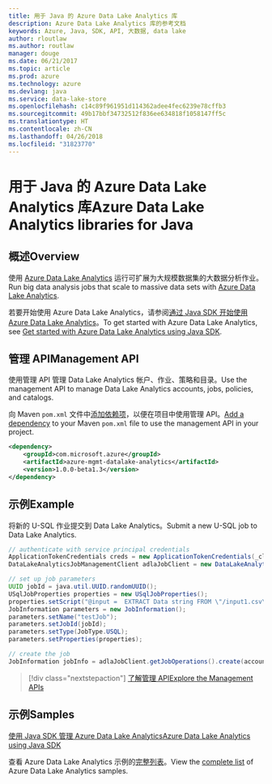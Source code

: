 ```yaml
---
title: 用于 Java 的 Azure Data Lake Analytics 库
description: Azure Data Lake Analytics 库的参考文档
keywords: Azure, Java, SDK, API, 大数据, data lake
author: rloutlaw
ms.author: routlaw
manager: douge
ms.date: 06/21/2017
ms.topic: article
ms.prod: azure
ms.technology: azure
ms.devlang: java
ms.service: data-lake-store
ms.openlocfilehash: c14c89f961951d114362adee4fec6239e78cffb3
ms.sourcegitcommit: 49b17bbf34732512f836ee634818f1058147ff5c
ms.translationtype: HT
ms.contentlocale: zh-CN
ms.lasthandoff: 04/26/2018
ms.locfileid: "31823770"
---
```

# <a name="azure-data-lake-analytics-libraries-for-java"></a><span data-ttu-id="6efec-104">用于 Java 的 Azure Data Lake Analytics 库</span><span class="sxs-lookup"><span data-stu-id="6efec-104">Azure Data Lake Analytics libraries for Java</span></span>

## <a name="overview"></a><span data-ttu-id="6efec-105">概述</span><span class="sxs-lookup"><span data-stu-id="6efec-105">Overview</span></span>

<span data-ttu-id="6efec-106">使用 [Azure Data Lake Analytics](/azure/data-lake-analytics/data-lake-analytics-overview) 运行可扩展为大规模数据集的大数据分析作业。</span><span class="sxs-lookup"><span data-stu-id="6efec-106">Run big data analysis jobs that scale to massive data sets with [Azure Data Lake Analytics](/azure/data-lake-analytics/data-lake-analytics-overview).</span></span>

<span data-ttu-id="6efec-107">若要开始使用 Azure Data Lake Analytics，请参阅[通过 Java SDK 开始使用 Azure Data Lake Analytics](/azure/data-lake-analytics/data-lake-analytics-get-started-java-sdk)。</span><span class="sxs-lookup"><span data-stu-id="6efec-107">To get started with Azure Data Lake Analytics, see [Get started with Azure Data Lake Analytics using Java SDK](/azure/data-lake-analytics/data-lake-analytics-get-started-java-sdk).</span></span>

## <a name="management-api"></a><span data-ttu-id="6efec-108">管理 API</span><span class="sxs-lookup"><span data-stu-id="6efec-108">Management API</span></span>

<span data-ttu-id="6efec-109">使用管理 API 管理 Data Lake Analytics 帐户、作业、策略和目录。</span><span class="sxs-lookup"><span data-stu-id="6efec-109">Use the management API to manage Data Lake Analytics accounts, jobs, policies, and catalogs.</span></span>

<span data-ttu-id="6efec-110">向 Maven `pom.xml` 文件中[添加依赖项](https://maven.apache.org/guides/getting-started/index.html#How_do_I_use_external_dependencies)，以便在项目中使用管理 API。</span><span class="sxs-lookup"><span data-stu-id="6efec-110">[Add a dependency](https://maven.apache.org/guides/getting-started/index.html#How_do_I_use_external_dependencies) to your Maven `pom.xml` file to use the management API in your project.</span></span>


```XML
<dependency>
    <groupId>com.microsoft.azure</groupId>
    <artifactId>azure-mgmt-datalake-analytics</artifactId>
    <version>1.0.0-beta1.3</version>
</dependency>
```

## <a name="example"></a><span data-ttu-id="6efec-111">示例</span><span class="sxs-lookup"><span data-stu-id="6efec-111">Example</span></span>

<span data-ttu-id="6efec-112">将新的 U-SQL 作业提交到 Data Lake Analytics。</span><span class="sxs-lookup"><span data-stu-id="6efec-112">Submit a new U-SQL job to Data Lake Analytics.</span></span>

```java
// authenticate with service principal credentials
ApplicationTokenCredentials creds = new ApplicationTokenCredentials(_clientId, _tenantId, _clientSecret, null);
DataLakeAnalyticsJobManagementClient adlaJobClient = new DataLakeAnalyticsJobManagementClientImpl(creds);

// set up job parameters
UUID jobId = java.util.UUID.randomUUID();
USqlJobProperties properties = new USqlJobProperties();
properties.setScript("@input =  EXTRACT Data string FROM \"/input1.csv\" USING Extractors.Csv(); OUTPUT @input TO @\"/output1.csv\" USING Outputters.Csv();");
JobInformation parameters = new JobInformation();
parameters.setName("testJob");
parameters.setJobId(jobId);
parameters.setType(JobType.USQL);
parameters.setProperties(properties);

// create the job
JobInformation jobInfo = adlaJobClient.getJobOperations().create(accountName, jobId, parameters).getBody();

```

> [!div class="nextstepaction"]
> [<span data-ttu-id="6efec-113">了解管理 API</span><span class="sxs-lookup"><span data-stu-id="6efec-113">Explore the Management APIs</span></span>](/java/api/overview/azure/datalakeanalytics/management)

## <a name="samples"></a><span data-ttu-id="6efec-114">示例</span><span class="sxs-lookup"><span data-stu-id="6efec-114">Samples</span></span>

<span data-ttu-id="6efec-115">[使用 Java SDK 管理 Azure Data Lake Analytics][1]</span><span class="sxs-lookup"><span data-stu-id="6efec-115">[Azure Data Lake Analytics using Java SDK][1]</span></span> 

[1]: https://docs.microsoft.com/azure/data-lake-analytics/data-lake-analytics-get-started-java-sdk

<span data-ttu-id="6efec-116">查看 Azure Data Lake Analytics 示例的[完整列表](https://azure.microsoft.com/resources/samples/?platform=java&term=analytics)。</span><span class="sxs-lookup"><span data-stu-id="6efec-116">View the [complete list](https://azure.microsoft.com/resources/samples/?platform=java&term=analytics) of Azure Data Lake Analytics samples.</span></span>
